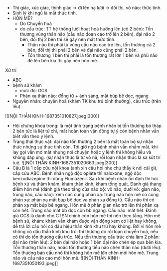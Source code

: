 - Thị giác, xúc giác, thính giác -> đi lên hạ lưới -> đồi thị, vỏ não: thức tỉnh.
- Sinh lý khi ngủ là mất thức tỉnh.
- HÔN MÊ?
	- Do Chuyển hoá
	- do cấu trúc: TT hệ thống lưới hoạt hoá hướng lên (có 2 bên): Tổn thương vùng thân não (cầu não đoạn cao trở lên 2 bên), đại não 2 bên, đồi thị 2 bên thì sẽ gây nên mất thức tỉnh.
		- Thân não thì phải từ vùng cầu não cao trở lên, tổn thương cả 2 bên, đồi thị thì phải 2 bên và đại não cũng phải 2 bên.
		- Tổn thương 1 bên thì phải là tổn thương rất lớn 1 bên và phù não đè lên bên kia thì gây nên hôn mê.

Xử trí
- ABC
- bệnh sử khám
	- mức độ: GCS
	- Phản xạ thân não: đồng tử + ánh sáng, mắt búp bê dọc, ngang
- Nguyên nhân: chuyển hoá (khám TK khu trú bình thường), cấu trúc (trên lều)


![[NỘI THẦN KINH-1687351010827.jpeg|300]]
- Hội chứng khoá trong: là một tình trạng bệnh nhân bị tổn thương bó tháp 2 bên tức là liệt tứ chi, mất hoàn toàn vận động tự ý còn bệnh nhân vẫn biết vẫn theo y lệnh.
- Trạng thái thực vật: đại não tổn thương 2 bên là mất toàn bộ sự nhận thức nhưng sự thức tỉnh còn. Tới giờ ngủ bệnh nhân vẫn nhắm mắt, khi lay gọi vẫn mở mắt nhưng nói chuyện hoặc y lệnh thì không hiểu và không đáp ứng. (sự nhận thức là từ vỏ nã, rối loạn nhận thức là sa sút trí tuệ.
![[NỘI THẦN KINH-1687351020663.jpeg|300]]
- Câu B là 1 cấp cứu nội khoa (anh xin câu hỏi nhe chứ thầy k nói cái gì), cấp cứu ABC. Bệnh nhân ngộ độc opiate thì naloxone, ngộ độc benzodiazepine thì dùng Flumazenil. Sau khi bệnh nhân ổn định thì hỏi bệnh xử và thăm khám, khám thần kinh, khám tổng quát. Đánh giá thang điểm hôn mê (đánh giá theo tầng của não bộ: võ não, dưới võ: gian não, trung não, cầu não): xem các cung phản xạ: trung não hôn mê có cung phản xạ: phản xạ mắt búp bê dọc và phản xạ đồng tử. Cầu não thì có phản xạ mắt búp bê ngang. Hôn mê ở phần gian não trở lên thì phản xạ còn hết. Trung não mất bb dọc còn bb ngang. Cầu não: mất hết. Đánh giá GCS là dành cho CTSN chính còn hôn mê thì nên theo tầng. Hôn mê bệnh sử, khám: khám vẫn khám được vận động xem có liệt hay không, để trả lời câu hỏi có dấu hiệu thần kinh khu trú hay không. Bởi vì hôn mê không có dấu thần kinh khu trú: thì thường do rối loạn chuyển hoá, nếu có thì do tổn thương cấu trúc. Nếu tổn thương cấu trúc chia làm 2 phần: đại não (trên lều): 2 bên đại não hoặc 1 bên đại não chèn ép qua bên kia. Tổn thương thân não, hoặc tổn thương tiểu não chèn thân não (dưới lều). Tổn thương bán cầu nhỏ thì không hôn mê lớn chèn mới hôn mê. Trung não và cầu não cao mới hôn mê.
![[NỘI THẦN KINH-1687351050193.jpeg]]